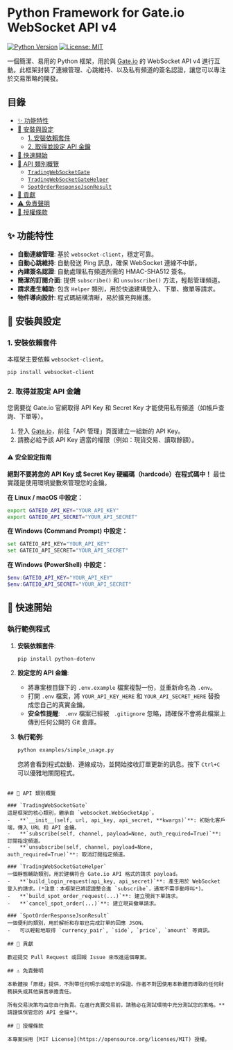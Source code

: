 # Python Framework for Gate.io WebSocket API v4

[![Python Version](https://img.shields.io/badge/python-3.7%2B-blue.svg)](https://www.python.org/)
[![License: MIT](https://img.shields.io/badge/License-MIT-yellow.svg)](https://opensource.org/licenses/MIT)

一個簡潔、易用的 Python 框架，用於與 [Gate.io](https://www.gate.io/) 的 WebSocket API v4 進行互動。此框架封裝了連線管理、心跳維持、以及私有頻道的簽名認證，讓您可以專注於交易策略的開發。

## 目錄

- [✨ 功能特性](#-功能特性)
- [🔧 安裝與設定](#-安裝與設定)
  - [1. 安裝依賴套件](#1-安裝依賴套件)
  - [2. 取得並設定 API 金鑰](#2-取得並設定-api-金鑰)
- [🚀 快速開始](#-快速開始)
- [📘 API 類別概覽](#-api-類別概覽)
  - [`TradingWebSocketGate`](#tradingwebsocketgate)
  - [`TradingWebSocketGateHelper`](#tradingwebsocketgatehelper)
  - [`SpotOrderResponseJsonResult`](#spotorderresponsejsonresult)
- [🤝 貢獻](#-貢獻)
- [⚠️ 免責聲明](#️-免責聲明)
- [📜 授權條款](#-授權條款)

## ✨ 功能特性

*   **自動連線管理**: 基於 `websocket-client`，穩定可靠。
*   **自動心跳維持**: 自動發送 Ping 訊息，確保 WebSocket 連線不中斷。
*   **內建簽名認證**: 自動處理私有頻道所需的 HMAC-SHA512 簽名。
*   **簡潔的訂閱介面**: 提供 `subscribe()` 和 `unsubscribe()` 方法，輕鬆管理頻道。
*   **請求產生輔助**: 包含 `Helper` 類別，用於快速建構登入、下單、撤單等請求。
*   **物件導向設計**: 程式碼結構清晰，易於擴充與維護。

## 🔧 安裝與設定

### 1. 安裝依賴套件

本框架主要依賴 `websocket-client`。

```bash
pip install websocket-client
```

### 2. 取得並設定 API 金鑰

您需要從 Gate.io 官網取得 API Key 和 Secret Key 才能使用私有頻道（如帳戶查詢、下單等）。

1.  登入 [Gate.io](https://www.gate.io/)，前往「API 管理」頁面建立一組新的 API Key。
2.  請務必給予該 API Key 適當的權限（例如：現貨交易、讀取餘額）。

#### ⚠️ 安全設定指南

**絕對不要將您的 API Key 或 Secret Key 硬編碼（hardcode）在程式碼中！** 最佳實踐是使用環境變數來管理您的金鑰。

**在 Linux / macOS 中設定：**
```bash
export GATEIO_API_KEY="YOUR_API_KEY"
export GATEIO_API_SECRET="YOUR_API_SECRET"
```

**在 Windows (Command Prompt) 中設定：**
```bash
set GATEIO_API_KEY="YOUR_API_KEY"
set GATEIO_API_SECRET="YOUR_API_SECRET"
```

**在 Windows (PowerShell) 中設定：**
```powershell
$env:GATEIO_API_KEY="YOUR_API_KEY"
$env:GATEIO_API_SECRET="YOUR_API_SECRET"
```

## 🚀 快速開始

### 執行範例程式

1.  **安裝依賴套件**:
    ```bash
    pip install python-dotenv
    ```

2.  **設定您的 API 金鑰**:
    -   將專案根目錄下的 `.env.example` 檔案複製一份，並重新命名為 `.env`。
    -   打開 `.env` 檔案，將 `YOUR_API_KEY_HERE` 和 `YOUR_API_SECRET_HERE` 替換成您自己的真實金鑰。
    -   **安全性提醒**: ` .env` 檔案已經被 ` .gitignore` 忽略，請確保不會將此檔案上傳到任何公開的 Git 倉庫。

3.  **執行範例**:
    ```bash
    python examples/simple_usage.py
    ```

    您將會看到程式啟動、連線成功，並開始接收訂單更新的訊息。按下 `Ctrl+C` 可以優雅地關閉程式。
```

## 📘 API 類別概覽

### `TradingWebSocketGate`
這是框架的核心類別，繼承自 `websocket.WebSocketApp`。
-   **`__init__(self, url, api_key, api_secret, **kwargs)`**: 初始化客戶端，傳入 URL 和 API 金鑰。
-   **`subscribe(self, channel, payload=None, auth_required=True)`**: 訂閱指定頻道。
-   **`unsubscribe(self, channel, payload=None, auth_required=True)`**: 取消訂閱指定頻道。

### `TradingWebSocketGateHelper`
一個靜態輔助類別，用於建構符合 Gate.io API 格式的請求 payload。
-   **`build_login_request(api_key, api_secret)`**: 產生用於 WebSocket 登入的請求。(*注意：本框架已將認證整合進 `subscribe`，通常不需手動呼叫*)。
-   **`build_spot_order_request(...)`**: 建立現貨下單請求。
-   **`cancel_spot_order(...)`**: 建立現貨撤單請求。

### `SpotOrderResponseJsonResult`
一個便利的類別，用於解析和存取已完成訂單的回應 JSON。
-   可以輕鬆地取得 `currency_pair`, `side`, `price`, `amount` 等資訊。

## 🤝 貢獻

歡迎提交 Pull Request 或回報 Issue 來改進這個專案。

## ⚠️ 免責聲明

本軟體按「原樣」提供，不附帶任何明示或暗示的保證。作者不對因使用本軟體而導致的任何財務損失或其他損害承擔責任。

所有交易決策均由您自行負責。在進行真實交易前，請務必在測試環境中充分測試您的策略。**請謹慎保管您的 API 金鑰**。

## 📜 授權條款

本專案採用 [MIT License](https://opensource.org/licenses/MIT) 授權。
